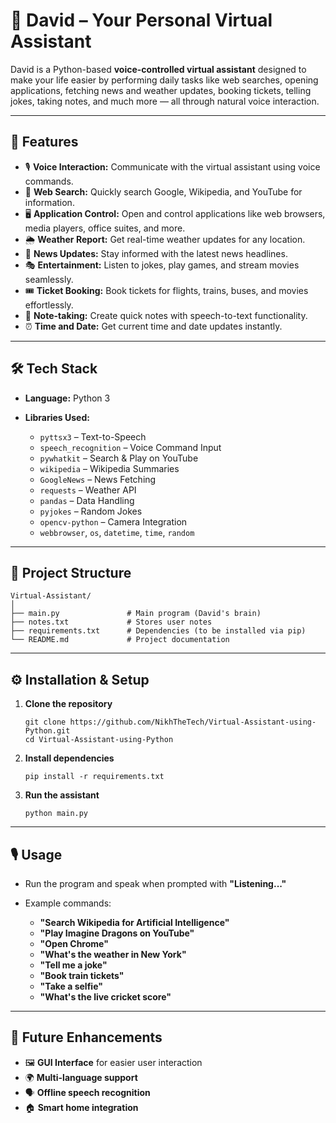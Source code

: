 # 🧠 David – Your Personal Virtual Assistant

David is a Python-based **voice-controlled virtual assistant** designed to make your life easier by performing daily tasks like web searches, opening applications, fetching news and weather updates, booking tickets, telling jokes, taking notes, and much more — all through natural voice interaction.

---

## 🚀 Features

* 🎙 **Voice Interaction:** Communicate with the virtual assistant using voice commands.
* 🔎 **Web Search:** Quickly search Google, Wikipedia, and YouTube for information.
* 🖥 **Application Control:** Open and control applications like web browsers, media players, office suites, and more.
* 🌦 **Weather Report:** Get real-time weather updates for any location.
* 📰 **News Updates:** Stay informed with the latest news headlines.
* 🎭 **Entertainment:** Listen to jokes, play games, and stream movies seamlessly.
* 🎟 **Ticket Booking:** Book tickets for flights, trains, buses, and movies effortlessly.
* 📝 **Note-taking:** Create quick notes with speech-to-text functionality.
* ⏰ **Time and Date:** Get current time and date updates instantly.

---

## 🛠️ Tech Stack

* **Language:** Python 3
* **Libraries Used:**

  * `pyttsx3` – Text-to-Speech
  * `speech_recognition` – Voice Command Input
  * `pywhatkit` – Search & Play on YouTube
  * `wikipedia` – Wikipedia Summaries
  * `GoogleNews` – News Fetching
  * `requests` – Weather API
  * `pandas` – Data Handling
  * `pyjokes` – Random Jokes
  * `opencv-python` – Camera Integration
  * `webbrowser`, `os`, `datetime`, `time`, `random`

---

## 📂 Project Structure

```
Virtual-Assistant/
│
├── main.py               # Main program (David's brain)
├── notes.txt             # Stores user notes
├── requirements.txt      # Dependencies (to be installed via pip)
└── README.md             # Project documentation
```

---

## ⚙️ Installation & Setup

1. **Clone the repository**

   ```
   git clone https://github.com/NikhTheTech/Virtual-Assistant-using-Python.git
   cd Virtual-Assistant-using-Python

   ```

2. **Install dependencies**

   ```
   pip install -r requirements.txt
   ```

3. **Run the assistant**

   ```
   python main.py
   ```

---

## 🎙 Usage

* Run the program and speak when prompted with **"Listening..."**
* Example commands:

  * **"Search Wikipedia for Artificial Intelligence"**
  * **"Play Imagine Dragons on YouTube"**
  * **"Open Chrome"**
  * **"What's the weather in New York"**
  * **"Tell me a joke"**
  * **"Book train tickets"**
  * **"Take a selfie"**
  * **"What's the live cricket score"**

---

## 📌 Future Enhancements

* 🖼 **GUI Interface** for easier user interaction
* 🌍 **Multi-language support**
* 🗣 **Offline speech recognition**
* 🏠 **Smart home integration**

